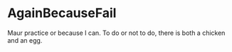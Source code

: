 # AgainBecauseFail

Maur practice or because I can.  To do or not to do, there is both a chicken and an egg. 